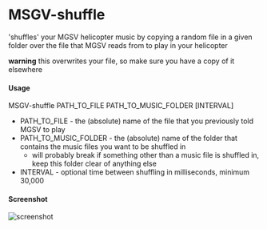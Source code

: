 # MSGV-shuffle

'shuffles' your MGSV helicopter music by copying a random file in a given folder over the file that MGSV reads from to play in your helicopter

**warning** this overwrites your file, so make sure you have a copy of it elsewhere

#### Usage
MSGV-shuffle PATH_TO_FILE PATH_TO_MUSIC_FOLDER [INTERVAL]

- PATH_TO_FILE - the (absolute) name of the file that you previously told MGSV to play
- PATH_TO_MUSIC_FOLDER - the (absolute) name of the folder that contains the music files you want to be shuffled in
  - will probably break if something other than a music file is shuffled in, keep this folder clear of anything else
- INTERVAL - optional time between shuffling in milliseconds, minimum 30,000

#### Screenshot

![screenshot](https://raw.github.com/tylergoodman/MGSV-shuffle/master/screenshot.png)
